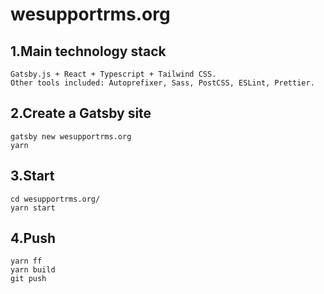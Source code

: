 # wesupportrms.org

## 1.Main technology stack

```
Gatsby.js + React + Typescript + Tailwind CSS.
Other tools included: Autoprefixer, Sass, PostCSS, ESLint, Prettier.
```

## 2.Create a Gatsby site

```
gatsby new wesupportrms.org
yarn
```

## 3.Start

```
cd wesupportrms.org/
yarn start
```

## 4.Push

```
yarn ff
yarn build
git push
```
